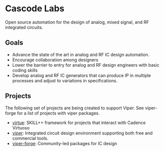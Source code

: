 Cascode Labs
============
Open source automation for the design of analog, mixed signal, and RF integrated circuits.

Goals
-----
- Advance the state of the art in analog and RF IC design automation.
- Encourage collaboration among designers
- Lower the barrier to entry for analog and RF design engineers with basic coding skills
- Develop analog and RF IC generators that can produce IP in multiple processes and adjust to variations in specifications.

Projects
--------
The following set of projects are being created to support Viper.  See viper-forge for a list of projects with viper packages.

- [virtue](http://www.cascode-labs.org/virtue/): SKILL++ framework for projects that interact with Cadence Virtuoso
- [viper](http://www.cascode-labs.org/viper/): Integrated circuit design environment supporting both free and commercial tools.
- [viper-forge](http://www.cascode-labs.org/viper-forge/): Community-led packages for IC design

